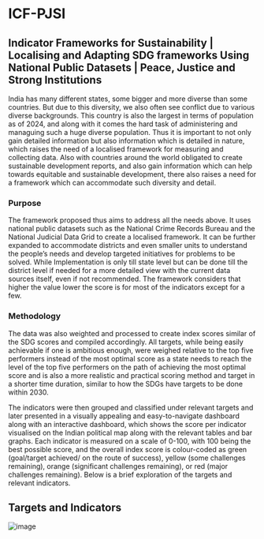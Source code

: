 # ICF-PJSI
## Indicator Frameworks for Sustainability | Localising and Adapting SDG frameworks Using National Public Datasets | Peace, Justice and Strong Institutions


India has many different states, some bigger and more diverse than some countries. But due to this diversity, we also often see conflict due to various diverse backgrounds. This country is also the largest in terms of population as of 2024, and along with it comes the hard task of administering and managuing such a huge diverse population. Thus it is important to not only gain detailed information but also information which is detailed in nature, which raises the need of a localised framework for measuring and collecting data. Also with countries around the world obligated to create sustainable development reports, and also gain information which can help towards equitable and sustainable development, there also raises a need for a framework which can accommodate such diversity and detail.

### Purpose
The framework proposed thus aims to address all the needs above. It uses national public datasets such as the National Crime Records Bureau and the National Judicial Data Grid to create a localised framework. It can be further expanded to accommodate districts and even smaller units to understand the people’s needs and develop targeted initiatives for problems to be solved. While Implementation is only till state level but can be done till the district level if needed for a more detailed view with the current data sources itself, even if not recommended. The framework considers that higher the value lower the score is for most of the indicators except for a few.

### Methodology
The data was also weighted and processed to create index scores similar of the SDG scores and compiled accordingly. All targets, while being easily achievable if one is ambitious enough, were weighed relative to the top five performers instead of the most optimal score as a state needs to reach the level of the top five performers on the path of achieving the most optimal score and is also a more realistic and practical scoring method and target in a shorter time duration, similar to how the SDGs have targets to be done within 2030. 

The indicators were then grouped and classified under relevant targets and later presented in a visually appealing and easy-to-navigate dashboard along with an interactive dashboard, which shows the score per indicator visualised on the Indian political map along with the relevant tables and bar graphs. Each indicator is measured on a scale of 0-100, with 100 being the best possible score, and the overall index score is colour-coded as green (goal/target achieved/ on the route of success), yellow (some challenges remaining), orange (significant challenges remaining), or red (major challenges remaining). Below is a brief exploration of the targets and relevant indicators.


## Targets and Indicators	
![image](https://github.com/user-attachments/assets/5dcd8efb-1efc-484d-a7be-86741a75d954)

